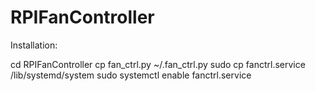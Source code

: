 # RPIFanController

Installation:

cd RPIFanController 
cp fan_ctrl.py ~/.fan_ctrl.py 
sudo cp fanctrl.service /lib/systemd/system 
sudo systemctl enable fanctrl.service 
